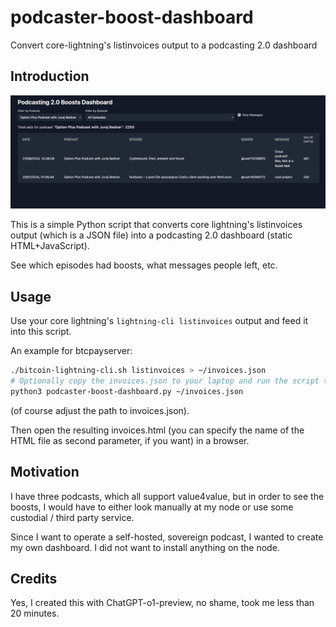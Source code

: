 # podcaster-boost-dashboard
Convert core-lightning's listinvoices output to a podcasting 2.0 dashboard

## Introduction

![screenshot](docs/screenshot.png)

This is a simple Python script that converts core lightning's listinvoices output (which is a JSON file) into a podcasting 2.0 dashboard (static HTML+JavaScript).

See which episodes had boosts, what messages people left, etc.

## Usage

Use your core lightning's `lightning-cli listinvoices` output and feed it into this script.

An example for btcpayserver:

```bash
./bitcoin-lightning-cli.sh listinvoices > ~/invoices.json
# Optionally copy the invoices.json to your laptop and run the script there
python3 podcaster-boost-dashboard.py ~/invoices.json
```

(of course adjust the path to invoices.json).

Then open the resulting invoices.html (you can specify the name of the HTML file as second parameter, if you want) in a browser.


## Motivation

I have three podcasts, which all support value4value, but in order to see the boosts, I would have to either look manually at my node or use some custodial / third party service.

Since I want to operate a self-hosted, sovereign podcast, I wanted to create my own dashboard. I did not want to install anything on the node.


## Credits

Yes, I created this with ChatGPT-o1-preview, no shame, took me less than 20 minutes.
